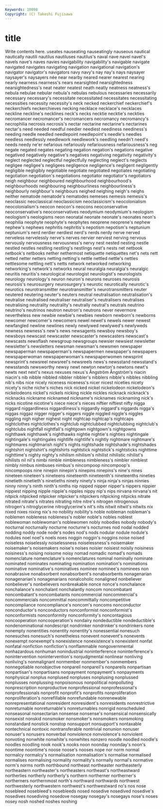 ```yaml
---
Keywords: 10098 
Copyright: (C) Takeshi Fujisawa
---
```


# title

Write contents here.
useates nauseating nauseatingly nauseous nautical nautically nautili nautilus
nautiluses nautilus's naval nave navel navel's navels nave's naves navies
navigability navigability's navigable navigate navigated navigates navigating navigation navigational navigation's
navigator navigator's navigators navy navy's nay nay's nays naysayer naysayer's
naysayers née near nearby neared nearer nearest nearing nearly nearness
nearness's nears nearsighted nearsightedness nearsightedness's neat neater neatest neath neatly
neatness neatness's nebula nebulae nebular nebula's nebulas nebulous necessaries necessarily
necessary necessary's necessitate necessitated necessitates necessitating necessities necessity necessity's neck
necked neckerchief neckerchief's neckerchiefs neckerchieves necking necklace necklace's necklaces neckline
neckline's necklines neck's necks necktie necktie's neckties necromancer necromancer's necromancers
necromancy necromancy's necrophilia necrosis necrosis's nectar nectarine nectarine's nectarines nectar's
need needed needful needier neediest neediness neediness's needing needle needled
needlepoint needlepoint's needle's needles needless needlessly needlework needlework's needling needn't
need's needs needy ne'er nefarious nefariously nefariousness nefariousness's neg negate
negated negates negating negation negation's negations negative negatived negatively negative's
negatives negativing negativity negativity's neglect neglected neglectful neglectfully neglecting neglect's
neglects negligee negligee's negligees negligence negligence's negligent negligently negligible negligibly
negotiable negotiate negotiated negotiates negotiating negotiation negotiation's negotiations negotiator negotiator's
negotiators neigh neighbour neighboured neighbourhood neighbourhood's neighbourhoods neighbouring neighbourliness neighbourliness's
neighbourly neighbour's neighbours neighed neighing neigh's neighs neither nematode nematode's
nematodes nemeses nemesis nemesis's neoclassic neoclassical neoclassicism neoclassicism's neocolonialism neocolonialism's
neocon neocon's neocons neoconservative neoconservative's neoconservatives neodymium neodymium's neologism neologism's
neologisms neon neonatal neonate neonate's neonates neon's neophilia neophyte neophyte's
neophytes neoprene neoprene's nephew nephew's nephews nephritis nephritis's nepotism nepotism's
neptunium neptunium's nerd nerdier nerdiest nerd's nerds nerdy nerve nerved
nerveless nervelessly nerve's nerves nervier nerviest nerving nervous nervously nervousness
nervousness's nervy nest nested nesting nestle nestled nestles nestling nestling's
nestlings nest's nests net netbook netbook's netbooks nether nethermost netiquette
netiquettes net's nets nett netted netter netters netting netting's nettle
nettled nettle's nettles nettlesome nettling nett's netts network networked networking
networking's network's networks neural neuralgia neuralgia's neuralgic neuritis neuritis's neurological
neurologist neurologist's neurologists neurology neurology's neuron neuron's neurons neuroses neurosis
neurosis's neurosurgery neurosurgery's neurotic neurotically neurotic's neurotics neurotransmitter neurotransmitter's neurotransmitters
neuter neutered neutering neuter's neuters neutral neutralisation neutralisation's neutralise neutralised
neutraliser neutraliser's neutralisers neutralises neutralising neutrality neutrality's neutrally neutral's neutrals
neutrino neutrino's neutrinos neutron neutron's neutrons never nevermore nevertheless new
newbie newbie's newbies newborn newborn's newborns newcomer newcomer's newcomers newel
newel's newels newer newest newfangled newline newlines newly newlywed newlywed's
newlyweds newness newness's new's news newsagents newsboy newsboy's newsboys newscast
newscaster newscaster's newscasters newscast's newscasts newsflash newsgroup newsgroups newsier newsiest
newsletter newsletter's newsletters newsman newsman's newsmen newspaper newspaperman newspaperman's newspapermen
newspaper's newspapers newspaperwoman newspaperwoman's newspaperwomen newsprint newsprint's newsreel newsreel's newsreels
news's newsstand newsstand's newsstands newsworthy newsy newt newton newton's newtons
newt's newts next next's nexus nexuses nexus's Ångström Ångström's niacin
niacin's nib nibble nibbled nibbler nibbler's nibblers nibble's nibbles nibbling
nib's nibs nice nicely niceness niceness's nicer nicest niceties nicety
nicety's niche niche's niches nick nicked nickel nickelodeon nickelodeon's nickelodeons
nickel's nickels nicking nickle nickles nicknack nicknack's nicknacks nickname nicknamed
nickname's nicknames nicknaming nick's nicks nicotine nicotine's niece niece's nieces
niftier niftiest nifty nigga niggard niggardliness niggardliness's niggardly niggard's niggards
nigga's niggas niggaz nigger nigger's niggers niggle niggled niggle's niggles
niggling nigh nigher nighest night nightcap nightcap's nightcaps nightclothes nightclothes's
nightclub nightclubbed nightclubbing nightclub's nightclubs nightfall nightfall's nightgown nightgown's nightgowns
nighthawk nighthawk's nighthawks nightie nightie's nighties nightingale nightingale's nightingales nightlife
nightlife's nightly nightmare nightmare's nightmares nightmarish night's nights nightshade nightshade's
nightshades nightshirt nightshirt's nightshirts nightstick nightstick's nightsticks nighttime nighttime's nighty
nighty's nihilism nihilism's nihilist nihilistic nihilist's nihilists nil nil's nimbi
nimble nimbleness nimbleness's nimbler nimblest nimbly nimbus nimbuses nimbus's nincompoop
nincompoop's nincompoops nine ninepin ninepin's ninepins ninepins's nine's nines nineteen
nineteen's nineteens nineteenth nineteenth's nineteenths nineties ninetieth ninetieth's ninetieths ninety
ninety's ninja ninja's ninjas ninnies ninny ninny's ninth ninth's ninths
nip nipped nipper nipper's nippers nippier nippiest nipping nipple nipple's
nipples nippy nip's nips nirvana nirvana's nit nitpick nitpicked nitpicker
nitpicker's nitpickers nitpicking nitpicks nitrate nitrated nitrate's nitrates nitrating nitre
nitre's nitrogen nitrogenous nitrogen's nitroglycerine nitroglycerine's nit's nits nitwit nitwit's
nitwits nix nixed nixes nixing nix's no nobility nobility's noble
nobleman nobleman's noblemen nobleness nobleness's nobler noble's nobles noblest noblewoman
noblewoman's noblewomen nobly nobodies nobody nobody's nocturnal nocturnally nocturne nocturne's
nocturnes nod nodal nodded nodding noddy node node's nodes nod's
nods nodular nodule nodule's nodules noel noel's noels noes noggin
noggin's noggins noise noised noiseless noiselessly noiselessness noiselessness's noisemaker noisemaker's
noisemakers noise's noises noisier noisiest noisily noisiness noisiness's noising noisome
noisy nomad nomadic nomad's nomads nomenclature nomenclature's nomenclatures nominal nominally
nominate nominated nominates nominating nomination nomination's nominations nominative nominative's nominatives
nominee nominee's nominees non nonabrasive nonabsorbent nonabsorbent's nonabsorbents nonagenarian nonagenarian's
nonagenarians nonalcoholic nonaligned nonbeliever nonbeliever's nonbelievers nonbreakable nonce nonce's nonchalance
nonchalance's nonchalant nonchalantly noncom noncombatant noncombatant's noncombatants noncommercial noncommercial's noncommercials
noncommittal noncommittally noncompetitive noncompliance noncompliance's noncom's noncoms nonconductor nonconductor's nonconductors
nonconformist nonconformist's nonconformists nonconformity nonconformity's noncontagious noncooperation noncooperation's nondairy nondeductible
nondeductible's nondenominational nondescript nondrinker nondrinker's nondrinkers none nonempty nonentities nonentity
nonentity's nonessential nonesuch nonesuches nonesuch's nonetheless nonevent nonevent's nonevents nonexempt
nonexempt's nonexistence nonexistence's nonexistent nonfat nonfatal nonfiction nonfiction's nonflammable nongovernmental
nonhazardous nonhuman nonindustrial noninterference noninterference's nonintervention nonintervention's nonjudgmental nonlinear nonliving
nonliving's nonmalignant nonmember nonmember's nonmembers nonnegotiable nonobjective nonpareil nonpareil's nonpareils
nonpartisan nonpartisan's nonpartisans nonpayment nonpayment's nonpayments nonphysical nonplus nonplused nonpluses
nonplusing nonplussed nonplusses nonplussing nonpoisonous nonpolitical nonpolluting nonprescription nonproductive nonprofessional
nonprofessional's nonprofessionals nonprofit nonprofit's nonprofits nonproliferation nonproliferation's nonrefillable nonrefundable nonrenewable
nonrepresentational nonresident nonresident's nonresidents nonrestrictive nonreturnable nonreturnable's nonreturnables nonrigid nonscheduled
nonseasonal nonsectarian nonsense nonsense's nonsensical nonsensically nonsexist nonskid nonsmoker nonsmoker's
nonsmokers nonsmoking nonstandard nonstick nonstop nonsupport nonsupport's nontaxable nontechnical nontoxic
nontransferable nontrivial nonunion nonuser nonuser's nonusers nonverbal nonviolence nonviolence's nonviolent
nonvoting nonwhite nonwhite's nonwhites nonzero noodle noodled noodle's noodles noodling
nook nook's nooks noon noonday noonday's noon's noontime noontime's noose
noose's nooses nope nor norm normal normalcy normalcy's normalisation normalisation's
normalise normalised normalises normalising normality normality's normally normal's normative norm's
norms north northbound northeast northeaster northeasterly northeastern northeaster's northeasters northeast's
northeastward northerlies northerly northerly's northern northerner northerner's northerners northernmost north's
northward northwards northwest northwesterly northwestern northwest's northwestward no's nos nose
nosebleed nosebleed's nosebleeds nosed nosedive nosedived nosedive's nosedives nosediving nosedove
nosegay nosegay's nosegays nose's noses nosey nosh noshed noshes noshing
